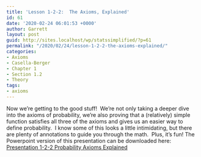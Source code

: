 ```yaml
---
title: 'Lesson 1-2-2:  The Axioms, Explained'
id: 61
date: '2020-02-24 06:01:53 +0000'
author: Garrett
layout: post
guid: http://sites.localhost/wp/statssimplified/?p=61
permalink: "/2020/02/24/lesson-1-2-2-the-axioms-explained/"
categories:
- Axioms
- Casella-Berger
- Chapter 1
- Section 1.2
- Theory
tags:
- axioms
---
```


Now we&#8217;re getting to the good stuff!  We&#8217;re not only taking a deeper dive into the axioms of probability, we&#8217;re also proving that a (relatively) simple function satisfies all three of the axioms and gives us an easier way to define probability.  I know some of this looks a little intimidating, but there are plenty of annotations to guide you through the math.  Plus, it&#8217;s fun! The Powerpoint version of this presentation can be downloaded here: [Presentation 1-2-2 Probability Axioms Explained](/lessons/Presentation-1-2-2-Probability-Axioms-Explained.pptx)

<object data="/lessons/Presentation-1-2-2-Probability-Axioms-Explained.pdf" width="1000" height="1000" type='application/pdf'/>